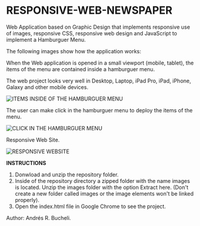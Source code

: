 # RESPONSIVE-WEB-NEWSPAPER

Web Application based on Graphic Design that implements responsive use of images, responsive CSS, responsive web design and JavaScript to implement a Hamburguer Menu.

The following images show how the application works:

When the Web application is opened in a small viewport (mobile, tablet), the items of the menu are contained inside a hamburguer menu.

The web project looks very well in Desktop, Laptop, iPad Pro, iPad, iPhone, Galaxy and other mobile devices.

![ITEMS INSIDE OF THE HAMBURGUER MENU](https://github.com/anferebu/RESPONSIVE-WEB-NEWSPAPER/blob/master/ITEMS%20IN%20THE%20HAMBURGUER%20MENU.jpg)

The user can make click in the hamburguer menu to deploy the items of the menu.

![CLICK IN THE HAMBURGUER MENU](https://github.com/anferebu/RESPONSIVE-WEB-NEWSPAPER/blob/master/CLICK%20ON%20THE%20HAMBURGUER%20MENU.jpg)

Responsive Web Site.

![RESPONSIVE WEBSITE](https://github.com/anferebu/RESPONSIVE-WEB-NEWSPAPER/blob/master/RESPONSIVE%20WEBSITE.jpg)

<strong>INSTRUCTIONS</strong>

1) Donwload and unzip the repository folder.
2) Inside of the repository directory a zipped folder with the name images is located.  Unzip the images folder with the option Extract here. (Don't create a new folder called images or the image elements won't be linked properly).
3) Open the index.html file in Google Chrome to see the project.

Author: Andrés R. Bucheli.


